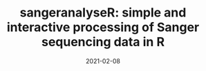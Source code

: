 ---
title: "sangeranalyseR: simple and interactive processing of Sanger sequencing data in R"
collection: publications
permalink: https://doi.org/10.1093/gbe/evab028
date: 2021-02-08
venue: '<b>Genome Biology and Evolution(GBE)</b>'
citation: <br><b style=color:#ad0000>Kuan-Hao Chao*</b>, K. Barton, S. Palmer, and R. Lanfear* (2021). sangeranalyseR&#58 simple and interactive processing of Sanger sequencing data in R, <i><b>Genome Biology and Evolution</b></i>, Volume 13, Issue 3, March 2021, evab028, <a href=https://doi.org/10.1093/gbe/evab028>https://doi.org/10.1093/gbe/evab028</a>
citationbib: '@article{chao2021sangeranalyser,\n
  \ttitle={sangeranalyseR: simple and interactive processing of Sanger sequencing data in R},\n
  \tauthor={Chao, Kuan-Hao and Barton, Kirston and Palmer, Sarah and Lanfear, Robert},\n
  \tjournal={Genome Biology and Evolution},\n
  \tvolume={13},\n
  \tnumber={3},\n
  \tpages={evab028},\n
  \tyear={2021},\n
  \tpublisher={Oxford University Press}\n
}'
doi: 'https://doi.org/10.1093/gbe/evab028'
pdf: 'https://academic.oup.com/gbe/article/13/3/evab028/6137837'
code: 'https://github.com/roblanf/sangeranalyseR'
documentation: 'https://sangeranalyser.readthedocs.io/en/latest/'
# slides: 'https://drive.google.com/file/d/1XLg_ej1cUAJ8uTVV_XM-0KxnR2DKQXIQ/view?pli=1'
poster: 'https://storage.googleapis.com/storage.khchao.com/JHU%20PhD/Bioc2021/sangeranalyseR_poster.pdf'
authors:  '<b style="color:#ad0000">Kuan-Hao Chao*</b>, Kirston Barton, Sarah Palmer, and Robert Lanfear*'
altmetric: "<div class='altmetric-embed' data-badge-type='1' data-doi='10.1093/gbe/evab028' style='display:inline;'></div>"
altmetric_inside: "<div data-badge-type='donut' class='altmetric-embed' data-badge-popover='left' data-doi='10.1093/gbe/evab028' style='display:inline;'></div>"
SJR: '<a href="https://www.scimagojr.com/journalsearch.php?q=19700182013&amp;tip=sid&amp;exact=no" title="SCImago Journal &amp; Country Rank"><img border="0" src="https://www.scimagojr.com/journal_img.php?id=19700182013" style="width:235px; height: 250px;object-fit: cover;display: inline; margin-top:20px;" alt="SCImago Journal &amp; Country Rank"  /></a>'
license: '<a href="https://opensource.org/licenses/MIT" target="_blank"><img src="https://img.shields.io/badge/License-MIT-yellow.svg"></a>'
document_status: '<a href="https://sangeranalyser.readthedocs.io/" target="_blank"><img src="https://readthedocs.org/projects/pip/badge/"></a>'
platforms: '<a href="https://bioconductor.riken.jp/packages/3.12/bioc/html/sangeranalyseR.html" target="_blank"><img src="https://img.shields.io/badge/platform-macOS_/Linux_/Windows-green.svg"></a>'
superviser_clean:
  - "Robert Lanfear"
research_clean: "sangeranalyseR"
---